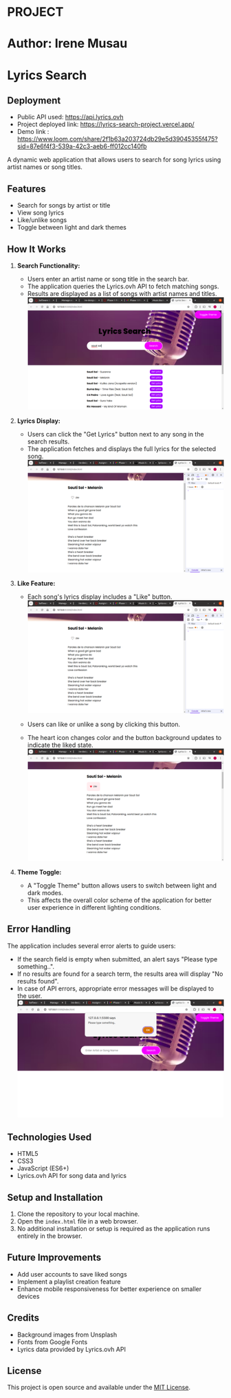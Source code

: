 # PROJECT
# Author: Irene Musau

# Lyrics Search
## Deployment
- Public API used: https://api.lyrics.ovh
- Project deployed link: https://lyrics-search-project.vercel.app/
- Demo link : https://www.loom.com/share/2f1b63a203724db29e5d39045355f475?sid=87e6f4f3-539a-42c3-aeb6-ff012cc140fb

A dynamic web application that allows users to search for song lyrics using artist names or song titles.

## Features

- Search for songs by artist or title
- View song lyrics
- Like/unlike songs
- Toggle between light and dark themes

## How It Works

1. **Search Functionality:**
   - Users enter an artist name or song title in the search bar.
   - The application queries the Lyrics.ovh API to fetch matching songs.
   - Results are displayed as a list of songs with artist names and titles.
   ![Screenshot of the Lyrics Search Site](./images/search.png)

   

2. **Lyrics Display:**
   - Users can click the "Get Lyrics" button next to any song in the search results.
   - The application fetches and displays the full lyrics for the selected song.
   ![Screenshot of the Lyrics Search Site](./images/SgetLyrics.png)


3. **Like Feature:**
   - Each song's lyrics display includes a "Like" button.
   ![Screenshot of the Lyrics Search Site](./images/SgetLyrics.png)
   
   - Users can like or unlike a song by clicking this button.
   - The heart icon changes color and the button background updates to indicate the liked state.
   ![Screenshot of the Lyrics Search Site](./images/sLike.png)

4. **Theme Toggle:**
   - A "Toggle Theme" button allows users to switch between light and dark modes.
   - This affects the overall color scheme of the application for better user experience in different lighting conditions.

## Error Handling

The application includes several error alerts to guide users:

- If the search field is empty when submitted, an alert says "Please type something..".
- If no results are found for a search term, the results area will display "No results found".
- In case of API errors, appropriate error messages will be displayed to the user.
![Screenshot of an API error](./images/sError.png)

## Technologies Used

- HTML5
- CSS3
- JavaScript (ES6+)
- Lyrics.ovh API for song data and lyrics

## Setup and Installation

1. Clone the repository to your local machine.
2. Open the `index.html` file in a web browser.
3. No additional installation or setup is required as the application runs entirely in the browser.

## Future Improvements

- Add user accounts to save liked songs
- Implement a playlist creation feature
- Enhance mobile responsiveness for better experience on smaller devices

## Credits

- Background images from Unsplash
- Fonts from Google Fonts
- Lyrics data provided by Lyrics.ovh API

## License

This project is open source and available under the [MIT License](LICENSE).